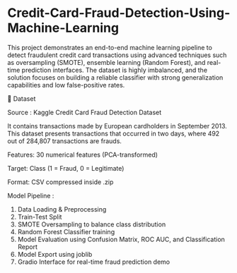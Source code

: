 # Credit-Card-Fraud-Detection-Using-Machine-Learning
This project demonstrates an end-to-end machine learning pipeline to detect fraudulent credit card transactions using advanced techniques such as oversampling (SMOTE), ensemble learning (Random Forest), and real-time prediction interfaces. The dataset is highly imbalanced, and the solution focuses on building a reliable classifier with strong generalization capabilities and low false-positive rates.

📁 Dataset

Source : Kaggle Credit Card Fraud Detection Dataset

It contains transactions made by European cardholders in September 2013. This dataset presents transactions that occurred in two days, where 492 out of 284,807 transactions are frauds.

Features: 30 numerical features (PCA-transformed)

Target: Class (1 = Fraud, 0 = Legitimate)

Format: CSV compressed inside .zip

Model Pipeline :
1. Data Loading & Preprocessing
2. Train-Test Split
3. SMOTE Oversampling to balance class distribution
4. Random Forest Classifier training
5. Model Evaluation using Confusion Matrix, ROC AUC, and Classification Report
6. Model Export using joblib
7. Gradio Interface for real-time fraud prediction demo
